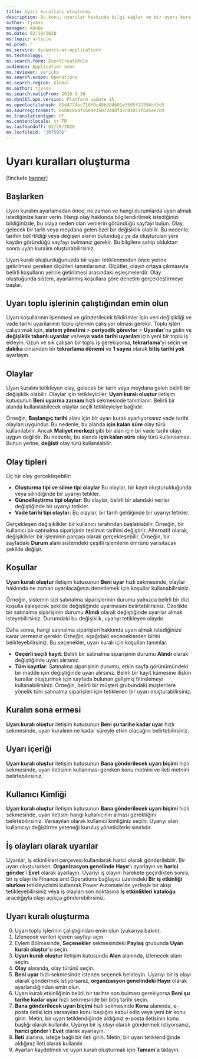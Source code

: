```yaml
---
title: Uyarı kuralları oluşturma
description: Bu konu, uyarılar hakkında bilgi sağlar ve bir uyarı kuralının nasıl oluşturulacağını açıklar. Böylece, bir tarih geldiğinde veya meydana gelen belirli bir değişiklik gibi olaylar hakkında bilgilendirilirsiniz.
author: tjvass
manager: AnnBe
ms.date: 02/19/2020
ms.topic: article
ms.prod: ''
ms.service: dynamics-ax-applications
ms.technology: ''
ms.search.form: EventCreateRule
audience: Application user
ms.reviewer: sericks
ms.search.scope: Operations
ms.search.region: Global
ms.author: tjvass
ms.search.validFrom: 2018-3-30
ms.dyn365.ops.version: Platform update 15
ms.openlocfilehash: 85d4774bc710f0c48b384601e5505f11394cf5d5
ms.sourcegitcommit: a688c864fc609e35072ad8fd2c01d71f6a5ee7b9
ms.translationtype: HT
ms.contentlocale: tr-TR
ms.lasthandoff: 02/20/2020
ms.locfileid: "3075936"
---
```

# <a name="create-alert-rules"></a>Uyarı kuralları oluşturma

[!include [banner](../includes/banner.md)]

## <a name="getting-started"></a>Başlarken

Uyarı kuralını ayarlamadan önce, ne zaman ve hangi durumlarda uyarı almak istediğinize karar verin. Hangi olay hakkında bilgilendirilmek istediğinizi bildiğinizde, bu olaya neden olan verilerin göründüğü sayfayı bulun. Olay, gelecek bir tarih veya meydana gelen özel bir değişiklik olabilir. Bu nedenle, tarihin belirtildiği veya değişen alanın bulunduğu ya da oluşturulan yeni kaydın göründüğü sayfayı bulmanız gerekir. Bu bilgilere sahip olduktan sonra uyarı kuralını oluşturabilirsiniz.

Uyarı kuralı oluşturduğunuzda bir uyarı tetiklenmeden önce yerine getirilmesi gereken ölçütleri tanımlarsınız. Ölçütler, olayın ortaya çıkmasıyla belirli koşulların yerine getirilmesi arasındaki eşleşmelerdir. Olay oluştuğunda sistem, ayarlanmış koşullara göre denetim gerçekleştirmeye başlar.

## <a name="ensure-the-alert-batch-jobs-are-running"></a>Uyarı toplu işlerinin çalıştığından emin olun

Uyarı koşullarının işlenmesi ve gönderilecek bildirimler için veri değişikliği ve vade tarihi uyarılarının toplu işlerinin çalışıyor olması gerekir. Toplu işleri çalıştırmak için, **sistem yönetimi** > **periyodik görevler** > **Uyarılar**'na gidin ve **değişiklik tabanlı uyarılar** ve/veya **vade tarihi uyarıları** için yeni bir toplu iş ekleyin. Uzun ve sık çalışan bir toplu iş gerekiyorsa, **tekrarlama**'yi seçin ve **dakika** cinsinden bir **tekrarlama dönemi** ve **1** **sayısı** olarak **bitiş tarihi yok** ayarlayın.

## <a name="events"></a>Olaylar

Uyarı kuralını tetikleyen olay, gelecek bir tarih veya meydana gelen belirli bir değişiklik olabilir. Olaylar için tetikleyiciler, **Uyarı kuralı oluştur** iletişim kutusunun **Beni uyarma zamanı** hızlı sekmesinde tanımlanır. Belirli bir alanda kullanılabilecek olaylar seçili tetikleyiciye bağlıdır.

Örneğin, **Başlangıç tarihi** alanı için bir uyarı kuralı ayarlıyorsanız vade tarihi olayları uygundur. Bu nedenle, bu alanda **için kalan süre** olay türü kullanılabilir. Ancak **Maliyet merkezi** gibi bir alan için bir vade tarihi olayı uygun değildir. Bu nedenle, bu alanda **için kalan süre** olay türü kullanılamaz. Bunun yerine, **değişti** olay türü kullanılabilir.

## <a name="event-types"></a>Olay tipleri

Üç tür olay gerçekleşebilir:

- **Oluşturma tipi ve silme tipi olaylar** Bu olaylar, bir kayıt oluşturulduğunda veya silindiğinde bir uyarıyı tetikler.
- **Güncelleştirme tipi olaylar**: Bu olaylar, belirli bir alandaki veriler değiştiğinde bir uyarıyı tetikler.
- **Vade tarihi tipi olaylar**: Bu olaylar, bir tarih geldiğinde bir uyarıyı tetikler.
    
Gerçekleşen değişiklikler bir kullanıcı tarafından başlatılabilir. Örneğin, bir kullanıcı bir satınalma siparişinin teslimat tarihini değiştirir. Alternatif olarak, değişiklikler bir işleminin parçası olarak gerçekleşebilir. Örneğin, bir sayfadaki **Durum** alanı sistemdeki çeşitli işlemlerin ömrünü yansıtacak şekilde değişir.

## <a name="conditions"></a>Koşullar

**Uyarı kuralı oluştur** iletişim kutusunun **Beni uyar** hızlı sekmesinde, olaylar hakkında ne zaman uyarılacağınızı denetlemek için koşullar kullanabilirsiniz.

Örneğin, sistemin sizi satınalma siparişlerinin durumu yalnızca belirli bir dizi koşulla eşleşecek şekilde değiştiğinde uyarmasını belirtebilirsiniz. Özellikle bir satınalma siparişinin durumu **Alındı** olarak değiştiğinde uyarılar almak isteyebilirsiniz. Durumdaki bu değişiklik, uyarıyı tetikleyen olaydır.

Daha sonra, hangi satınalma siparişleri hakkında uyarı almak istediğinize karar vermeniz gerekir. Örneğin, aşağıdaki seçeneklerden birini belirleyebilirsiniz. Bu seçenekler, uyarı kuralı için koşulları tanımlar.

- **Geçerli seçili kayıt**: Belirli bir satınalma siparişinin durumu **Alındı** olarak değiştiğinde uyarı alırsınız.
- **Tüm kayıtlar**: Satınalma siparişinin durumu, etkin sayfa görünümündeki bir madde için değiştiğinde uyarı alırsınız. Belirli bir kayıt kümesine ilişkin kurallar oluşturmak için sayfada bulunan gelişmiş filtrelemeyi kullanabilirsiniz. Örneğin, belirli bir müşteri grubundaki müşterilere yönelik tüm satınalma siparişleri için tetiklenen bir uyarı oluşturabilirsiniz.
    
## <a name="expiry-of-rule"></a>Kuralın sona ermesi

**Uyarı kuralı oluştur** iletişim kutusunun **Beni şu tarihe kadar uyar** hızlı sekmesinde, uyarı kuralının ne kadar süreyle etkin olacağını belirtebilirsiniz.

## <a name="alert-contents"></a>Uyarı içeriği

**Uyarı kuralı oluştur** iletişim kutusunun **Bana gönderilecek uyarı biçimi** hızlı sekmesinde, uyarı iletisinin kullanması gereken konu metnini ve ileti metnini belirtebilirsiniz.

## <a name="user-id"></a>Kullanıcı Kimliği

**Uyarı kuralı oluştur** iletişim kutusunun **Bana gönderilecek uyarı biçimi** hızlı sekmesinde, uyarı iletisini hangi kullanıcının alması gerektiğini belirtebilirsiniz. Varsayılan olarak kullanıcı kimliğiniz seçilir. Uyarıyı alan kullanıcıyı değiştirme yeteneği kuruluş yöneticilerle sınırlıdır.

## <a name="alerts-as-business-events"></a>İş olayları olarak uyarılar

Uyarılar, iş etkinlikleri çerçevesi kullanılarak harici olarak gönderilebilir. Bir uyarı oluştururken, **Organizasyon genelinde** **Hayır**'ı ayarlayın ve **harici gönder**'i **Evet** olarak ayarlayın. Uyarıyı iş olayını harekete geçirdikten sonra, bir iş olayı ile Finance and Operations bağlayıcı üzerindeki **Bir iş etkinliği olurken** tetikleyicisini kullanrak Power Automate'de yerleşik bir akışı tetikleyebilirsiniz veya iş olayları son noktasına **İş etkinlikleri kataloğu** aracılığıyla olayı açıkça gönderebilirsiniz.

## <a name="create-an-alert-rule"></a>Uyarı kuralı oluşturma

0. Uyarı toplu işlerinin çalıştığından emin olun (yukarıya bakın).
1. İzlenecek verileri içeren sayfayı açın.
2. Eylem Bölmesinde, **Seçenekler** sekmesindeki **Paylaş** grubunda **Uyarı kuralı oluştur**'u seçin.
3. **Uyarı kuralı oluştur** iletişim kutusunda **Alan** alanında, izlenecek alanı seçin.
4. **Olay** alanında, olay türünü seçin.
5. **Beni uyar** hızlı sekmesinde istenen seçenek belirleyin. Uyarıyı bir iş olayı olarak göndermek istiyorsanız, **organizasyon genelindeki** **Hayır** olarak ayarlandığından emin olun.
6. Uyarı kuralı etkinliğinin belirli bir tarihte son bulması gerekiyorsa **Beni şu tarihe kadar uyar** hızlı sekmesinde bir bitiş tarihi seçin.
7. **Bana gönderilecek uyarı biçimi** hızlı sekmesinde **Konu** alanında, e-posta iletisi için varsayılan konu başlığını kabul edin veya yeni bir konu girin. Metin, bir uyarı tetiklendiğinde aldığınız e-posta iletisinin konu başlığı olarak kullanılır. Uyarıyı bir iş olayı olarak göndermek istiyorsanız, **harici gönder**'i **Evet** olarak ayarlayın.
8. **İleti** alanına, isteğe bağlı bir ileti girin. Metin, bir uyarı tetiklendiğinde aldığınız ileti olarak kullanılır.
9. Ayarları kaydetmek ve uyarı kuralı oluşturmak için **Tamam**'a tıklayın.
